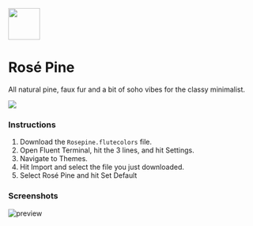 <img src="https://github.com/rose-pine/rose-pine-theme/blob/master/assets/icon.png" width="64" />

# Rosé Pine

All natural pine, faux fur and a bit of soho vibes for the classy minimalist.

[![](https://img.shields.io/badge/Rosé%20Pine%20Theme-191724)](https://github.com/rose-pine/rose-pine-theme)

### Instructions

1. Download the `Rosepine.flutecolors` file.
2. Open Fluent Terminal, hit the 3 lines, and hit Settings.
3. Navigate to Themes.
4. Hit Import and select the file you just downloaded.
5. Select Rosé Pine and hit Set Default

### Screenshots

![preview](https://cdn.discordapp.com/attachments/767172954395639811/776236600799264768/unknown.png)
